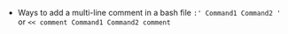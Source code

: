 - Ways to add a multi-line comment in a bash file
`:'
Command1
Command2
'` or
`<< comment
Command1
Command2
comment`
